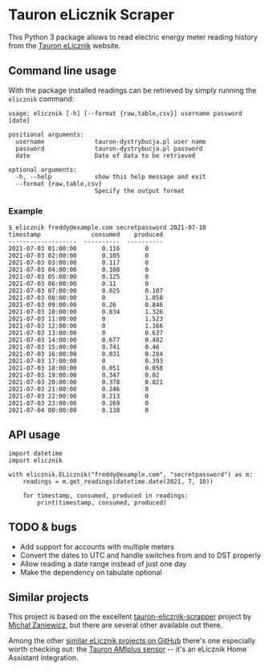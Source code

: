 # Tauron eLicznik Scraper

This Python 3 package allows to read electric energy meter reading history from the 
[Tauron eLicznik](https://elicznik.tauron-dystrybucja.pl/) website.


## Command line usage

With the package installed readings can be retrieved by simply running the `elicznik` command:
```
usage: elicznik [-h] [--format {raw,table,csv}] username password [date]

positional arguments:
  username              tauron-dystrybucja.pl user name
  password              tauron-dystrybucja.pl password
  date                  Date of data to be retrieved

optional arguments:
  -h, --help            show this help message and exit
  --format {raw,table,csv}
                        Specify the output format
```

### Example

```
$ elicznik freddy@example.com secretpassword 2021-07-10
timestamp              consumed    produced
-------------------  ----------  ----------
2021-07-03 01:00:00       0.116       0
2021-07-03 02:00:00       0.105       0
2021-07-03 03:00:00       0.117       0
2021-07-03 04:00:00       0.108       0
2021-07-03 05:00:00       0.125       0
2021-07-03 06:00:00       0.11        0
2021-07-03 07:00:00       0.025       0.107
2021-07-03 08:00:00       0           1.058
2021-07-03 09:00:00       0.26        0.846
2021-07-03 10:00:00       0.034       1.326
2021-07-03 11:00:00       0           1.523
2021-07-03 12:00:00       0           1.166
2021-07-03 13:00:00       0           0.637
2021-07-03 14:00:00       0.677       0.482
2021-07-03 15:00:00       0.741       0.46
2021-07-03 16:00:00       0.031       0.284
2021-07-03 17:00:00       0           0.393
2021-07-03 18:00:00       0.051       0.058
2021-07-03 19:00:00       0.347       0.02
2021-07-03 20:00:00       0.378       0.021
2021-07-03 21:00:00       0.246       0
2021-07-03 22:00:00       0.213       0
2021-07-03 23:00:00       0.269       0
2021-07-04 00:00:00       0.138       0
```


## API usage

```
import datetime
import elicznik

with elicznik.ELicznik("freddy@example.com", "secretpassword") as m:
    readings = m.get_readings(datetime.date(2021, 7, 10))

    for timestamp, consumed, produced in readings:
        print(timestamp, consumed, produced)
```


## TODO & bugs

* Add support for accounts with multiple meters
* Convert the dates to UTC and handle switches from and to DST properly
* Allow reading a date range instead of just one day
* Make the dependency on tabulate optional


## Similar projects

This project is based on the excellent
[tauron-elicznik-scrapper](https://github.com/MichalZaniewicz/tauron-elicznik-scraper) project by
[Michał Zaniewicz](https://github.com/MichalZaniewicz), but there are several other available out there.

Among the other [similar eLicznik projects on GitHub](https://github.com/search?q=elicznik) there's one especially
worth checking out:
the [Tauron AMIplus sensor](https://github.com/PiotrMachowski/Home-Assistant-custom-components-Tauron-AMIplus) -- it's
an eLicznik Home Assistant integration.
